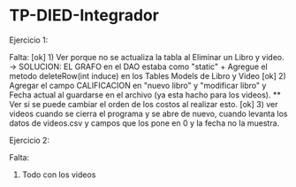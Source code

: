 # TP-DIED-Integrador
Ejercicio 1:

Falta:
[ok] 1) Ver porque no se actualiza la tabla al Eliminar un Libro y video.
		-> SOLUCION: EL GRAFO en el DAO estaba como "static" + Agregue el metodo
		   deleteRow(int induce) en los Tables Models de Libro y Video
[ok] 2) Agregar el campo CALIFICACION en "nuevo libro" y "modificar libro" y Fecha actual
   al guardarse en el archivo (ya esta hacho para los videos).
   ** Ver si se puede cambiar el orden de los costos al realizar esto.
[ok] 3) ver videos cuando se cierra el programa y se abre de nuevo, cuando levanta los datos de
   videos.csv y campos que los pone en 0 y la fecha no la muestra.
   
Ejercicio 2:

Falta:
1) Todo con los videos